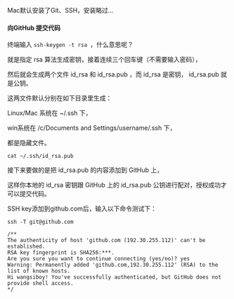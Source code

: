 Mac默认安装了Git、SSH，安装略过...

#### 向GitHub 提交代码

终端输入 `ssh-keygen -t rsa `，什么意思呢？

就是指定 rsa 算法生成密钥，接着连续三个回车键（不需要输入密码），

然后就会生成两个文件 id\_rsa 和 id\_rsa.pub ，而 id\_rsa 是密钥， id\_rsa.pub 就是公钥。

这两文件默认分别在如下目录里生成：

Linux/Mac 系统在 ~/.ssh 下，

win系统在 /c/Documents and Settings/username/.ssh 下，

都是隐藏文件。

`cat ~/.ssh/id_rsa.pub`

接下来要做的是把 id\_rsa.pub 的内容添加到 GitHub 上，

这样你本地的 id\_rsa 密钥跟 GitHub 上的 id\_rsa.pub 公钥进行配对，授权成功才可以提交代码。

SSH key添加到github.com后，输入以下命令测试下：

```
ssh -T git@github.com

/**
The authenticity of host 'github.com (192.30.255.112)' can't be established.
RSA key fingerprint is SHA256:***.
Are you sure you want to continue connecting (yes/no)? yes
Warning: Permanently added 'github.com,192.30.255.112' (RSA) to the list of known hosts.
Hi wangsiboy! You've successfully authenticated, but GitHub does not provide shell access.
*/
```



